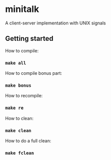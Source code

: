 # minitalk
A client-server implementation with UNIX signals

## Getting started
How to compile:
### `make all`

How to compile bonus part:
### `make bonus`

How to recompile:
### `make re`

How to clean:
### `make clean`

How to do a full clean:
### `make fclean`
